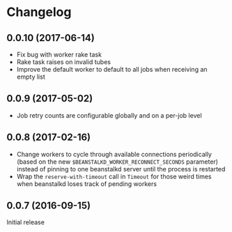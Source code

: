 # Changelog

## 0.0.10 (2017-06-14)

 - Fix bug with worker rake task
 - Rake task raises on invalid tubes
 - Improve the default worker to default to all jobs when receiving an empty list

## 0.0.9 (2017-05-02)

 - Job retry counts are configurable globally and on a per-job level

## 0.0.8 (2017-02-16)

 - Change workers to cycle through available connections periodically (based on the new
   `$BEANSTALKD_WORKER_RECONNECT_SECONDS` parameter) instead of pinning to one
   beanstalkd server until the process is restarted
 - Wrap the `reserve-with-timeout` call in `Timeout` for those weird times when beanstalkd loses
   track of pending workers

## 0.0.7 (2016-09-15)

Initial release
